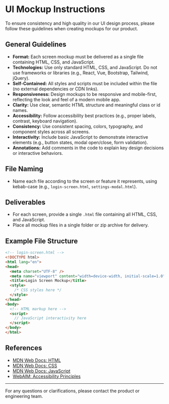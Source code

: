 # UI Mockup Instructions

To ensure consistency and high quality in our UI design process, please follow these guidelines when creating mockups for our product.

## General Guidelines

- **Format:** Each screen mockup must be delivered as a single file containing HTML, CSS, and JavaScript.
- **Technologies:** Use only standard HTML, CSS, and JavaScript. Do not use frameworks or libraries (e.g., React, Vue, Bootstrap, Tailwind, jQuery).
- **Self-Contained:** All styles and scripts must be included within the file (no external dependencies or CDN links).
- **Responsiveness:** Design mockups to be responsive and mobile-first, reflecting the look and feel of a modern mobile app.
- **Clarity:** Use clear, semantic HTML structure and meaningful class or id names.
- **Accessibility:** Follow accessibility best practices (e.g., proper labels, contrast, keyboard navigation).
- **Consistency:** Use consistent spacing, colors, typography, and component styles across all screens.
- **Interactivity:** Include basic JavaScript to demonstrate interactive elements (e.g., button states, modal open/close, form validation).
- **Annotations:** Add comments in the code to explain key design decisions or interactive behaviors.

## File Naming

- Name each file according to the screen or feature it represents, using kebab-case (e.g., `login-screen.html`, `settings-modal.html`).

## Deliverables

- For each screen, provide a single `.html` file containing all HTML, CSS, and JavaScript.
- Place all mockup files in a single folder or zip archive for delivery.

## Example File Structure

```html
<!-- login-screen.html -->
<!DOCTYPE html>
<html lang="en">
<head>
  <meta charset="UTF-8" />
  <meta name="viewport" content="width=device-width, initial-scale=1.0" />
  <title>Login Screen Mockup</title>
  <style>
    /* CSS styles here */
  </style>
</head>
<body>
  <!-- HTML markup here -->
  <script>
    // JavaScript interactivity here
  </script>
</body>
</html>
```

## References

- [MDN Web Docs: HTML](https://developer.mozilla.org/en-US/docs/Web/HTML)
- [MDN Web Docs: CSS](https://developer.mozilla.org/en-US/docs/Web/CSS)
- [MDN Web Docs: JavaScript](https://developer.mozilla.org/en-US/docs/Web/JavaScript)
- [WebAIM: Accessibility Principles](https://webaim.org/standards/wcag/checklist)

---

For any questions or clarifications, please contact the product or engineering team.
